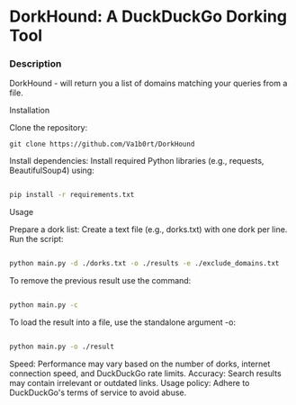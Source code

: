 # DorkHound: A DuckDuckGo Dorking Tool

### Description
DorkHound - will return you a list of domains matching your queries from a file.

Installation

Clone the repository:

`git clone https://github.com/Va1b0rt/DorkHound`

Install dependencies: Install required Python libraries (e.g., requests, BeautifulSoup4) using:

```bash

pip install -r requirements.txt
```

Usage

Prepare a dork list: Create a text file (e.g., dorks.txt) with one dork per line.
Run the script:

```bash

python main.py -d ./dorks.txt -o ./results -e ./exclude_domains.txt
```


To remove the previous result use the command:

```bash

python main.py -c
```

To load the result into a file, use the standalone argument -o:

```bash

python main.py -o ./result
```

Speed: Performance may vary based on the number of dorks, internet connection speed, and DuckDuckGo rate limits.
Accuracy: Search results may contain irrelevant or outdated links.
Usage policy: Adhere to DuckDuckGo's terms of service to avoid abuse.